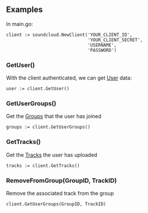 ## Examples
In main.go:
```
client := soundcloud.NewClient('YOUR_CLIENT_ID',
                               'YOUR_CLIENT_SECRET',
                               'USERNAME',
                               'PASSWORD')

```
### GetUser()
With the client authenticated, we can get [User](https://github.com/jsmith312/go-soundcloud-api/tree/master/soundcloud/user) data:
```
user := client.GetUser()
```
### GetUserGroups()
Get the [Groups](https://github.com/jsmith312/go-soundcloud-api/tree/master/soundcloud/group) that the user has joined
```
groups := client.GetUserGroups()
```
### GetTracks()
Get the [Tracks](https://github.com/jsmith312/go-soundcloud-api/tree/master/soundcloud/track) the user has uploaded
```
tracks := client.GetTracks()
```
### RemoveFromGroup(GroupID, TrackID)
Remove the associated track from the group
```
client.GetUserGroups(GroupID, TrackID)
```
